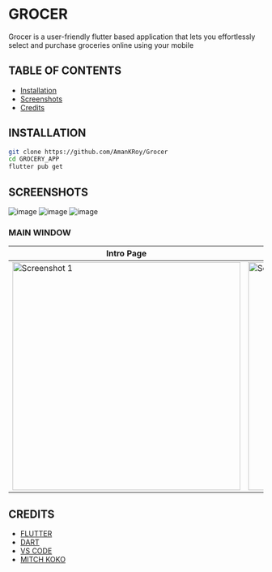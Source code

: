 # GROCER
Grocer is a user-friendly flutter based application that lets you effortlessly select and purchase groceries online using your mobile



##  TABLE OF CONTENTS

- [Installation](#installation)
- [Screenshots](#screenshots)
- [Credits](#credits)

## INSTALLATION

```bash
git clone https://github.com/AmanKRoy/Grocer
cd GROCERY_APP
flutter pub get
```

## SCREENSHOTS
![image](https://github.com/Aman-42/GROCERY_APP/assets/124837000/efa02890-c39a-4b2e-8213-4d7d69b54a54)
![image](https://github.com/Aman-42/GROCERY_APP/assets/124837000/20cca371-3cd9-4427-a96f-e88fd0f0f515)
![image](https://github.com/Aman-42/GROCERY_APP/assets/124837000/9e5e78e9-802e-412f-954f-c93856d12056)




### MAIN WINDOW





| Intro Page | Home Bar | Cart |
| --- | --- | --- |
|  <img src="./lib/assets/intro.png" alt="Screenshot 1" height=450>  | <img src="./lib/assets/home.png" alt="Screenshot 2" height=450> | <img src="./lib/assets/cart.png" alt="Screenshot 3" height=450> |


## CREDITS

- [FLUTTER](https://flutter.dev/)
- [DART](https://dart.dev/)
- [VS CODE](https://code.visualstudio.com/)
- [MITCH KOKO](https://www.youtube.com/watch?v=yLtpMqvMgdY)

